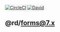 [![CircleCI](https://circleci.com/gh/rentdynamics/ng-forms.svg?style=shield&circle-token=39272925f170ef4e3f6897ac8beb6a72c30b206a)](https://circleci.com/gh/rentdynamics/ng-forms)
[![David](https://img.shields.io/david/rentdynamics/ng-forms.svg)](https://github.com/rentdynamics/ng-forms)

## @rd/forms@7.x
